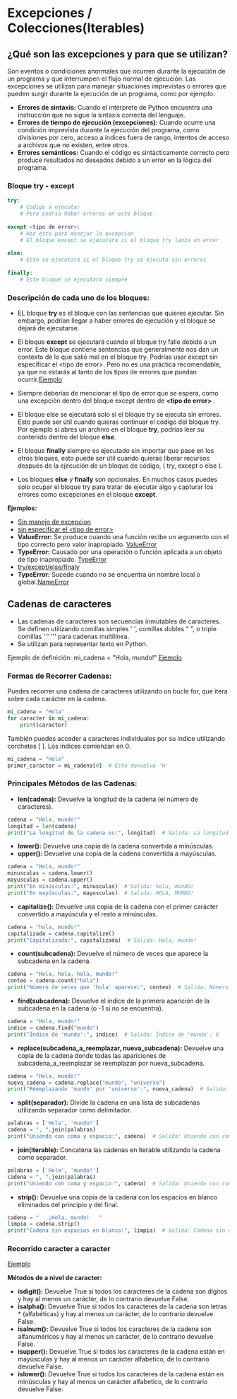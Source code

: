 # Excepciones / Colecciones(Iterables)

## ¿Qué son las excepciones y para que se utilizan?

Son eventos o condiciones anormales que ocurren durante la ejecución de un programa y que interrumpen el flujo normal de ejecución. Las excepciones se utilizan para manejar situaciones imprevistas o errores que pueden surgir durante la ejecución de un programa, como por ejemplo:

* **Errores de sintaxis:** Cuando el intérprete de Python encuentra una instrucción que no sigue la sintaxis correcta del lenguaje.
* **Errores de tiempo de ejecución (excepciones):** Cuando ocurre una condición imprevista durante la ejecución del programa, como divisiones por cero, acceso a índices fuera de rango, intentos de acceso a archivos que no existen, entre otros.
* **Errores semánticos:** Cuando el código es sintácticamente correcto pero produce resultados no deseados debido a un error en la lógica del programa.

### Bloque try - except 

```Python
try:
	# Codigo a ejecutar
	# Pero podria haber errores en este bloque
    
except <tipo de error>:
	# Haz esto para manejar la excepcion
	# El bloque except se ejecutara si el bloque try lanza un error
    
else:
	# Esto se ejecutara si el bloque try se ejecuta sin errores
   
finally:
	# Este bloque se ejecutara siempre

```

### Descripción de cada uno de los bloques:

* EL bloque **try** es el bloque con las sentencias que quieres ejecutar. Sin embargo, podrían llegar a haber errores de ejecución  y el bloque se dejará de ejecutarse.
* El bloque **except** se ejecutará cuando el bloque try falle debido a un error. Este bloque contiene sentencias que generalmente nos dan un contexto de lo que salió mal en el bloque try.
Podrías usar except sin especificar el &lt;tipo de error&gt;. Pero no es una práctica recomendable, ya que no estarás al tanto de los tipos de errores que puedan ocurrir.[Ejemplo](captura_dos.py)

* Siempre deberías de mencionar el tipo de error que se espera, como una excepción dentro del bloque except dentro de **&lt;tipo de error&gt;** .
  

* El bloque else se ejecutará solo si el bloque try se ejecuta sin errores. Esto puede ser útil cuando quieras continuar el código del bloque try. Por ejemplo si abres un archivo en el bloque **try**, podrías leer su contenido dentro del bloque **else**.
* El bloque **finally** siempre es ejecutado sin importar que pase en los otros bloques, esto puede ser útil cuando quieras liberar recursos después de la ejecución de un bloque de código,  ( try, except o else ).
* Los bloques **else** y **finally** son opcionales. En muchos casos puedes solo ocupar el bloque try para tratar de ejecutar algo y capturar los errores como excepciones  en el bloque **except**.

**Ejemplos:**

* [Sin manejo de excepcion](captura_uno.py)
* [sin especificar el &lt;tipo de error&gt;](captura_dos.py)
* **ValueError:** Se produce cuando una función recibe un argumento con el tipo correcto pero valor inapropiado. [ValueError](captura_tres.py)
* **TypeError:** Causado por una operación o función aplicada a un objeto de tipo inapropiado. [TypeError](captura_cuatro.py)
* [try/except/else/finaly](captura_cinco.py)
* **TypeError:** Sucede cuando no se encuentra un nombre local o global.[NameError](captura_seis.py)

## Cadenas de caracteres

* Las cadenas de caracteres son secuencias inmutables de caracteres. Se definen utilizando comillas simples ' ', comillas dobles " ", o triple comillas ''' ''' para cadenas multilínea.
* Se utilizan para representar texto en Python.

Ejemplo de definición: mi_cadena = "Hola, mundo!"
[Ejemplo](cadenas_uno.py)

###	Formas de Recorrer Cadenas:

Puedes recorrer una cadena de caracteres utilizando un bucle for, que itera sobre cada carácter en la cadena.

```python
mi_cadena = "Hola"
for caracter in mi_cadena:
    print(caracter)
```

También puedes acceder a caracteres individuales por su índice utilizando corchetes [ ]. Los índices comienzan en 0.

```python
mi_cadena = "Hola"
primer_caracter = mi_cadena[0]  # Esto devuelve 'H'
```

### Principales Métodos de las Cadenas:

* **len(cadena):** Devuelve la longitud de la cadena (el número de caracteres).
```python
cadena = "Hola, mundo!"
longitud = len(cadena)
print("La longitud de la cadena es:", longitud)  # Salida: La longitud de la cadena es: 12
```

* **lower():** Devuelve una copia de la cadena convertida a minúsculas.
* **upper():** Devuelve una copia de la cadena convertida a mayúsculas.
  
```python
cadena = "Hola, mundo!"
minusculas = cadena.lower()
mayusculas = cadena.upper()
print("En minúsculas:", minusculas)  # Salida: hola, mundo!
print("En mayúsculas:", mayusculas)  # Salida: HOLA, MUNDO!
```

* **capitalize():** Devuelve una copia de la cadena con el primer carácter convertido a mayúscula y el resto a minúsculas.
  
```python
cadena = "hola, mundo!"
capitalizada = cadena.capitalize()
print("Capitalizada:", capitalizada)  # Salida: Hola, mundo!
```
* **count(subcadena):** Devuelve el número de veces que aparece la subcadena en la cadena.

```python 
cadena = "Hola, hola, hola, mundo!"
conteo = cadena.count("hola")
print("Número de veces que 'hola' aparece:", conteo)  # Salida: Número de veces que 'hola' aparece: 3
```

* **find(subcadena):** Devuelve el índice de la primera aparición de la subcadena en la cadena (o -1 si no se encuentra).

```python 
cadena = "Hola, mundo!"
indice = cadena.find("mundo")
print("Índice de 'mundo':", indice)  # Salida: Índice de 'mundo': 6
```

* **replace(subcadena_a_reemplazar, nueva_subcadena):** Devuelve una copia de la cadena donde todas las apariciones de subcadena_a_reemplazar se reemplazan por nueva_subcadena.

```python 
cadena = "Hola, mundo!"
nueva_cadena = cadena.replace("mundo", "universo")
print("Reemplazando 'mundo' por 'universo':", nueva_cadena)  # Salida: Reemplazando 'mundo' por 'universo': Hola, universo!
```

* **split(separador):** Divide la cadena en una lista de subcadenas utilizando separador como delimitador.

```python 
palabras = ['Hola', 'mundo!']
cadena = ", ".join(palabras)
print("Uniendo con coma y espacio:", cadena)  # Salida: Uniendo con coma y espacio: Hola, mundo!
```

* **join(iterable):** Concatena las cadenas en iterable utilizando la cadena como separador.

```python 
palabras = ['Hola', 'mundo!']
cadena = ", ".join(palabras)
print("Uniendo con coma y espacio:", cadena)  # Salida: Uniendo con coma y espacio: Hola, mundo!
```

* **strip():** Devuelve una copia de la cadena con los espacios en blanco eliminados del principio y del final.

```python 
cadena = "   ¡Hola, mundo!   "
limpia = cadena.strip()
print("Cadena sin espacios en blanco:", limpia)  # Salida: Cadena sin espacios en blanco: ¡Hola, mundo!
```
### Recorrido caracter a caracter

[Ejemplo](cadenas_dos.py)

**Métodos de a nivel de caracter:**
* **isdigit():** Devuelve True si todos los caracteres de la cadena son dígitos y hay al menos un carácter, de lo contrario devuelve False.
* **isalpha():** Devuelve True si todos los caracteres de la cadena son letras * (alfabéticas) y hay al menos un carácter, de lo contrario devuelve False.
* **isalnum():** Devuelve True si todos los caracteres de la cadena son alfanuméricos y hay al menos un carácter, de lo contrario devuelve False.
* **isupper():** Devuelve True si todos los caracteres de la cadena están en mayúsculas y hay al menos un carácter alfabetico, de lo contrario devuelve False.
* **islower():** Devuelve True si todos los caracteres de la cadena están en minúsculas y hay al menos un carácter alfabetico, de lo contrario devuelve False.

